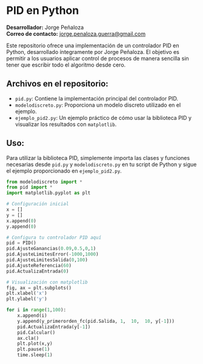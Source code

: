 # PID en Python

**Desarrollador:** Jorge Peñaloza  
**Correo de contacto:** [jorge.penaloza.guerra@gmail.com](mailto:jorge.penaloza.guerra@gmail.com)

Este repositorio ofrece una implementación de un controlador PID en Python, desarrollado íntegramente por Jorge Peñaloza. El objetivo es permitir a los usuarios aplicar control de procesos de manera sencilla sin tener que escribir todo el algoritmo desde cero.

## Archivos en el repositorio:

- `pid.py`: Contiene la implementación principal del controlador PID.
- `modelodiscreto.py`: Proporciona un modelo discreto utilizado en el ejemplo.
- `ejemplo_pid2.py`: Un ejemplo práctico de cómo usar la biblioteca PID y visualizar los resultados con `matplotlib`.

## Uso:

Para utilizar la biblioteca PID, simplemente importa las clases y funciones necesarias desde `pid.py` y `modelodiscreto.py` en tu script de Python y sigue el ejemplo proporcionado en `ejemplo_pid2.py`.

```python
from modelodiscreto import *
from pid import *
import matplotlib.pyplot as plt

# Configuración inicial
x = []
y = []
x.append(0)
y.append(0)

# Configura tu controlador PID aquí
pid = PID()
pid.AjusteGanancias(0.09,0.5,0,1)
pid.AjusteLimitesError(-1000,1000)
pid.AjusteLimitesSalida(0,100)
pid.AjusteReferencia(60)
pid.ActualizaEntrada(0)

# Visualización con matplotlib
fig, ax = plt.subplots()
plt.xlabel('x')
plt.ylabel('y')

for i in range(1,100):
    x.append(i)
    y.append(y_primerorden_fc(pid.Salida, 1,  10,  10, y[-1]))
    pid.ActualizaEntrada(y[-1])
    pid.Calcular()
    ax.cla()
    plt.plot(x,y)
    plt.pause(1)
    time.sleep(1)
